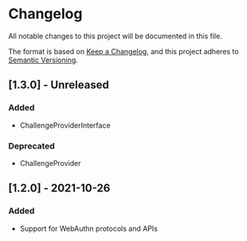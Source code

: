 # Changelog
All notable changes to this project will be documented in this file.

The format is based on [Keep a Changelog](https://keepachangelog.com/en/1.0.0/),
and this project adheres to [Semantic Versioning](https://semver.org/spec/v2.0.0.html).

## [1.3.0] - Unreleased

### Added
- ChallengeProviderInterface
### Deprecated
- ChallengeProvider


## [1.2.0] - 2021-10-26
### Added
- Support for WebAuthn protocols and APIs
